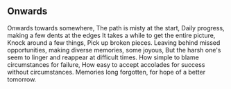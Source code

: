 ## Onwards

Onwards towards somewhere,
The path is misty at the start,
Daily progress, making a few dents at the edges
It takes a while to get the entire picture,
Knock around a few things,
Pick up broken pieces.
Leaving behind missed opportunities,
making diverse memories, some joyous,
But the harsh one's seem to linger and reappear at difficult times.
How simple to blame circumstances for failure,
How easy to accept accolades for success without circumstances.
Memories long forgotten, for hope of a better tomorrow.